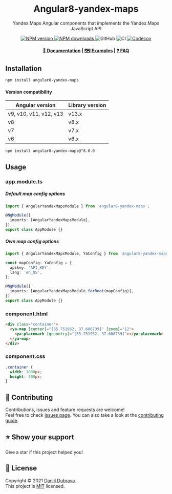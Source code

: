 <h1 align="center">Angular8-yandex-maps</h1>
<p align="center">Yandex.Maps Angular components that implements the Yandex.Maps JavaScript API</p>

<p align="center">
  <a href="https://www.npmjs.com/package/angular8-yandex-maps">
    <img src="https://img.shields.io/npm/v/angular8-yandex-maps" alt="NPM version">
  </a>

  <a href="https://www.npmjs.com/package/angular8-yandex-maps">
    <img src="https://img.shields.io/npm/dm/angular8-yandex-maps?color=blue" alt="NPM downloads">
  </a>

  <img alt="GitHub" src="https://img.shields.io/github/license/ddubrava/angular8-yandex-maps">

  <img src="https://img.shields.io/github/workflow/status/ddubrava/angular8-yandex-maps/CI/master" alt="CI">

  <a href="https://codecov.io/gh/ddubrava/angular8-yandex-maps">
    <img src="https://codecov.io/gh/ddubrava/angular8-yandex-maps/branch/master/graph/badge.svg?token=ZU50NBBBH6" alt="Codecov">
  </a>
</p>

<h4 align="center">
  <a href="https://ddubrava.github.io/angular8-yandex-maps/modules/AngularYandexMapsModule.html">📄 Documentation</a> |
  <a href="https://ddubrava.github.io/angular8-yandex-maps/additional-documentation/examples.html">🗺️ Examples</a> |
  <a href="https://ddubrava.github.io/angular8-yandex-maps/additional-documentation/faq.html">❓ FAQ</a>
</h4>

## Installation

```bash
npm install angular8-yandex-maps
```

#### Version compatibility

| Angular version        | Library version |
| ---------------------- | --------------- |
| v9, v10, v11, v12, v13 | v13.x           |
| v8                     | v8.x            |
| v7                     | v7.x            |
| v6                     | v6.x            |

```bash
npm install angular8-yandex-maps@^8.0.0
```

## Usage

### app.module.ts

##### Default map config options

```typescript
import { AngularYandexMapsModule } from 'angular8-yandex-maps';

@NgModule({
  imports: [AngularYandexMapsModule],
})
export class AppModule {}
```

##### Own map config options

```typescript
import { AngularYandexMapsModule, YaConfig } from 'angular8-yandex-maps';

const mapConfig: YaConfig = {
  apikey: 'API_KEY',
  lang: 'en_US',
};

@NgModule({
  imports: [AngularYandexMapsModule.forRoot(mapConfig)],
})
export class AppModule {}
```

### component.html

```html
<div class="container">
  <ya-map [center]="[55.751952, 37.600739]" [zoom]="12">
    <ya-placemark [geometry]="[55.751952, 37.600739]"></ya-placemark>
  </ya-map>
</div>
```

### component.css

```css
.container {
  width: 1000px;
  height: 500px;
}
```

## 🤝 Contributing

Contributions, issues and feature requests are welcome!<br />Feel free to
check [issues page](https://github.com/ddubrava/angular8-yandex-maps/issues). You can also take a look at
the [contributing guide](https://github.com/ddubrava/angular8-yandex-maps/blob/master/CONTRIBUTING.md).

## ⭐ Show your support

Give a star if this project helped you!

## 📝 License

Copyright © 2021 [Daniil Dubrava](https://github.com/ddubrava).<br />
This project is [MIT](https://github.com/ddubrava/angular8-yandex-maps/blob/master/LICENSE.md) licensed.
